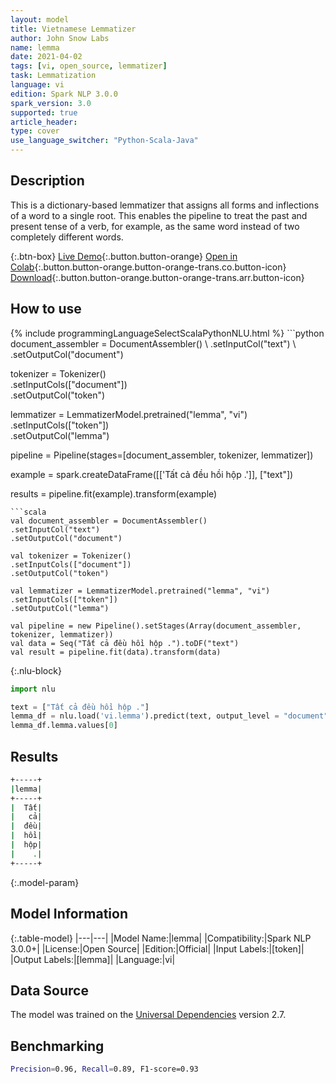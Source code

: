 ```yaml
---
layout: model
title: Vietnamese Lemmatizer
author: John Snow Labs
name: lemma
date: 2021-04-02
tags: [vi, open_source, lemmatizer]
task: Lemmatization
language: vi
edition: Spark NLP 3.0.0
spark_version: 3.0
supported: true
article_header:
type: cover
use_language_switcher: "Python-Scala-Java"
---
```


## Description

This is a dictionary-based lemmatizer that assigns all forms and inflections of a word to a single root. This enables the pipeline to treat the past and present tense of a verb, for example, as the same word instead of two completely different words.

{:.btn-box}
[Live Demo](https://demo.johnsnowlabs.com/public/TEXT_PREPROCESSING/){:.button.button-orange}
[Open in Colab](https://colab.research.google.com/github/JohnSnowLabs/spark-nlp-workshop/blob/master/tutorials/streamlit_notebooks/TEXT_PREPROCESSING.ipynb){:.button.button-orange.button-orange-trans.co.button-icon}
[Download](https://s3.amazonaws.com/auxdata.johnsnowlabs.com/public/models/lemma_vi_3.0.0_3.0_1617388850136.zip){:.button.button-orange.button-orange-trans.arr.button-icon}

## How to use



<div class="tabs-box" markdown="1">
{% include programmingLanguageSelectScalaPythonNLU.html %}
```python
document_assembler = DocumentAssembler() \
.setInputCol("text") \
.setOutputCol("document")

tokenizer = Tokenizer()\
.setInputCols(["document"]) \
.setOutputCol("token")

lemmatizer = LemmatizerModel.pretrained("lemma", "vi") \
.setInputCols(["token"]) \
.setOutputCol("lemma")

pipeline = Pipeline(stages=[document_assembler, tokenizer, lemmatizer])

example = spark.createDataFrame([['Tất cả đều hồi hộp .']], ["text"])

results = pipeline.fit(example).transform(example)
```
```scala
val document_assembler = DocumentAssembler()
.setInputCol("text")
.setOutputCol("document")

val tokenizer = Tokenizer()
.setInputCols(["document"])
.setOutputCol("token")

val lemmatizer = LemmatizerModel.pretrained("lemma", "vi")
.setInputCols(["token"])
.setOutputCol("lemma")

val pipeline = new Pipeline().setStages(Array(document_assembler, tokenizer, lemmatizer))
val data = Seq("Tất cả đều hồi hộp .").toDF("text")
val result = pipeline.fit(data).transform(data)

```

{:.nlu-block}
```python
import nlu

text = ["Tất cả đều hồi hộp ."]
lemma_df = nlu.load('vi.lemma').predict(text, output_level = "document")
lemma_df.lemma.values[0]
```
</div>

## Results

```bash
+-----+
|lemma|
+-----+
|  Tất|
|   cả|
|  đều|
|  hồi|
|  hộp|
|    .|
+-----+
```

{:.model-param}
## Model Information

{:.table-model}
|---|---|
|Model Name:|lemma|
|Compatibility:|Spark NLP 3.0.0+|
|License:|Open Source|
|Edition:|Official|
|Input Labels:|[token]|
|Output Labels:|[lemma]|
|Language:|vi|

## Data Source

The model was trained on the [Universal Dependencies](https://www.universaldependencies.org) version 2.7.

## Benchmarking

```bash
Precision=0.96, Recall=0.89, F1-score=0.93
```